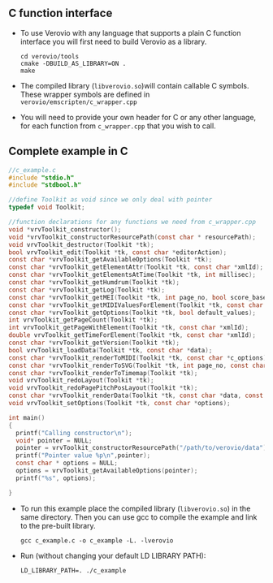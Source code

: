 ## C function interface

- To use Verovio with any language that supports a plain C function interface you will first need to build Verovio as a library.

      cd verovio/tools
      cmake -DBUILD_AS_LIBRARY=ON .
      make

- The compiled library (```libverovio.so```)will contain callable C symbols. These wrapper symbols are defined in ```verovio/emscripten/c_wrapper.cpp```
- You will need to provide your own header for C or any other language, for each function from ```c_wrapper.cpp``` that you wish to call.

## Complete example in C
```c
//c_example.c
#include "stdio.h"
#include "stdbool.h"

//define Toolkit as void since we only deal with pointer
typedef void Toolkit;

//function declarations for any functions we need from c_wrapper.cpp
void *vrvToolkit_constructor();
void *vrvToolkit_constructorResourcePath(const char * resourcePath);
void vrvToolkit_destructor(Toolkit *tk);
bool vrvToolkit_edit(Toolkit *tk, const char *editorAction);
const char *vrvToolkit_getAvailableOptions(Toolkit *tk);
const char *vrvToolkit_getElementAttr(Toolkit *tk, const char *xmlId);
const char *vrvToolkit_getElementsAtTime(Toolkit *tk, int millisec);
const char *vrvToolkit_getHumdrum(Toolkit *tk);
const char *vrvToolkit_getLog(Toolkit *tk);
const char *vrvToolkit_getMEI(Toolkit *tk, int page_no, bool score_based);
const char *vrvToolkit_getMIDIValuesForElement(Toolkit *tk, const char *xmlId);
const char *vrvToolkit_getOptions(Toolkit *tk, bool default_values);
int vrvToolkit_getPageCount(Toolkit *tk);
int vrvToolkit_getPageWithElement(Toolkit *tk, const char *xmlId);
double vrvToolkit_getTimeForElement(Toolkit *tk, const char *xmlId);
const char *vrvToolkit_getVersion(Toolkit *tk);
bool vrvToolkit_loadData(Toolkit *tk, const char *data);
const char *vrvToolkit_renderToMIDI(Toolkit *tk, const char *c_options);
const char *vrvToolkit_renderToSVG(Toolkit *tk, int page_no, const char *c_options);
const char *vrvToolkit_renderToTimemap(Toolkit *tk);
void vrvToolkit_redoLayout(Toolkit *tk);
void vrvToolkit_redoPagePitchPosLayout(Toolkit *tk);
const char *vrvToolkit_renderData(Toolkit *tk, const char *data, const char *options);
void vrvToolkit_setOptions(Toolkit *tk, const char *options);

int main()
{
  printf("Calling constructor\n");
  void* pointer = NULL;
  pointer = vrvToolkit_constructorResourcePath("/path/to/verovio/data");
  printf("Pointer value %p\n",pointer);
  const char * options = NULL;
  options = vrvToolkit_getAvailableOptions(pointer);
  printf("%s", options);

}

```

- To run this example place the compiled library (```libverovio.so```) in the same directory. Then you can use gcc to compile the example and link to the pre-built library.

      gcc c_example.c -o c_example -L. -lverovio

- Run (without changing your default LD LIBRARY PATH):

      LD_LIBRARY_PATH=. ./c_example 
